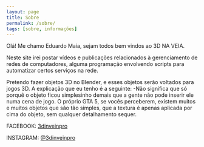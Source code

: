 ```yaml
---
layout: page
title: Sobre
permalink: /sobre/
tags: [sobre, informações]
---
```


Olá! Me chamo Eduardo Maia, sejam todos bem vindos ao 3D NA VEIA.

Neste site irei postar vídeos e publicações relacionados à gerenciamento de redes de computadores, alguma programação envolvendo scripts para automatizar certos serviços na rede.

Pretendo fazer objetos 3D no Blender, e esses objetos serão voltados para jogos 3D. A explicação que eu tenho é a seguinte: -Não significa que só porquê o objeto ficou simplesinho demais que a gente não pode inserir ele numa cena de jogo. O próprio GTA 5, se vocês perceberem, existem muitos e muitos objetos que são tão simples, que a textura é apenas aplicada por cima do objeto, sem qualquer detalhamento sequer. 

FACEBOOK: [3dinveinpro](https://www.facebook.com/3dinveinpro)

INSTAGRAM: [@3dinveinpro](https://www.instagram.com/3dinveinpro/)